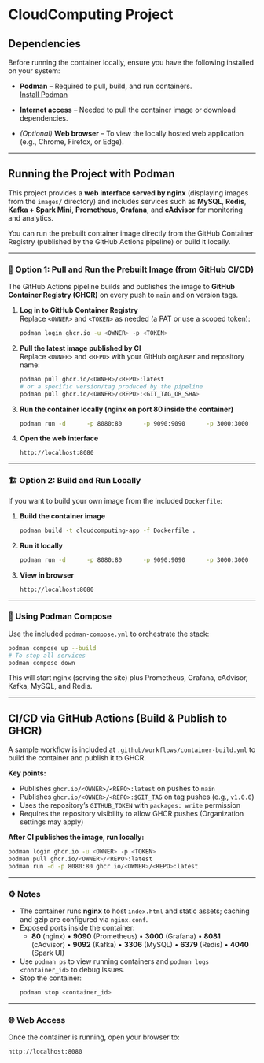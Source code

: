 # CloudComputing Project

## Dependencies

Before running the container locally, ensure you have the following installed on your system:

- **Podman** – Required to pull, build, and run containers.  
  [Install Podman](https://podman.io/getting-started/installation)

- **Internet access** – Needed to pull the container image or download dependencies.

- *(Optional)* **Web browser** – To view the locally hosted web application (e.g., Chrome, Firefox, or Edge).

---

## Running the Project with Podman

This project provides a **web interface served by nginx** (displaying images from the `images/` directory) and includes services such as **MySQL**, **Redis**, **Kafka + Spark Mini**, **Prometheus**, **Grafana**, and **cAdvisor** for monitoring and analytics.

You can run the prebuilt container image directly from the GitHub Container Registry (published by the GitHub Actions pipeline) or build it locally.

---

### 🐋 Option 1: Pull and Run the Prebuilt Image (from GitHub CI/CD)

The GitHub Actions pipeline builds and publishes the image to **GitHub Container Registry (GHCR)** on every push to `main` and on version tags.

1. **Log in to GitHub Container Registry**  
   Replace `<OWNER>` and `<TOKEN>` as needed (a PAT or use a scoped token):
   ```bash
   podman login ghcr.io -u <OWNER> -p <TOKEN>
   ```

2. **Pull the latest image published by CI**  
   Replace `<OWNER>` and `<REPO>` with your GitHub org/user and repository name:
   ```bash
   podman pull ghcr.io/<OWNER>/<REPO>:latest
   # or a specific version/tag produced by the pipeline
   podman pull ghcr.io/<OWNER>/<REPO>:<GIT_TAG_OR_SHA>
   ```

3. **Run the container locally (nginx on port 80 inside the container)**  
   ```bash
   podman run -d      -p 8080:80      -p 9090:9090      -p 3000:3000      -p 8081:8081      -p 9092:9092      -p 3306:3306      -p 6379:6379      ghcr.io/<OWNER>/<REPO>:latest
   ```

4. **Open the web interface**  
   ```
   http://localhost:8080
   ```

---

### 🏗️ Option 2: Build and Run Locally

If you want to build your own image from the included `Dockerfile`:

1. **Build the container image**
   ```bash
   podman build -t cloudcomputing-app -f Dockerfile .
   ```

2. **Run it locally**
   ```bash
   podman run -d      -p 8080:80      -p 9090:9090      -p 3000:3000      -p 8081:8081      -p 9092:9092      -p 3306:3306      -p 6379:6379      cloudcomputing-app
   ```

3. **View in browser**
   ```
   http://localhost:8080
   ```

---

### 🧩 Using Podman Compose

Use the included `podman-compose.yml` to orchestrate the stack:

```bash
podman compose up --build
# To stop all services
podman compose down
```

This will start nginx (serving the site) plus Prometheus, Grafana, cAdvisor, Kafka, MySQL, and Redis.

---

## CI/CD via GitHub Actions (Build & Publish to GHCR)

A sample workflow is included at `.github/workflows/container-build.yml` to build the container and publish it to GHCR.

**Key points:**
- Publishes `ghcr.io/<OWNER>/<REPO>:latest` on pushes to `main`
- Publishes `ghcr.io/<OWNER>/<REPO>:$GIT_TAG` on tag pushes (e.g., `v1.0.0`)
- Uses the repository’s `GITHUB_TOKEN` with `packages: write` permission
- Requires the repository visibility to allow GHCR pushes (Organization settings may apply)

**After CI publishes the image, run locally:**
```bash
podman login ghcr.io -u <OWNER> -p <TOKEN>
podman pull ghcr.io/<OWNER>/<REPO>:latest
podman run -d -p 8080:80 ghcr.io/<OWNER>/<REPO>:latest
```

---

### ⚙️ Notes

- The container runs **nginx** to host `index.html` and static assets; caching and gzip are configured via `nginx.conf`.
- Exposed ports inside the container:
  - **80** (nginx) • **9090** (Prometheus) • **3000** (Grafana) • **8081** (cAdvisor) • **9092** (Kafka) • **3306** (MySQL) • **6379** (Redis) • **4040** (Spark UI)
- Use `podman ps` to view running containers and `podman logs <container_id>` to debug issues.
- Stop the container:
  ```bash
  podman stop <container_id>
  ```

---

### 🌐 Web Access

Once the container is running, open your browser to:
```
http://localhost:8080
```
